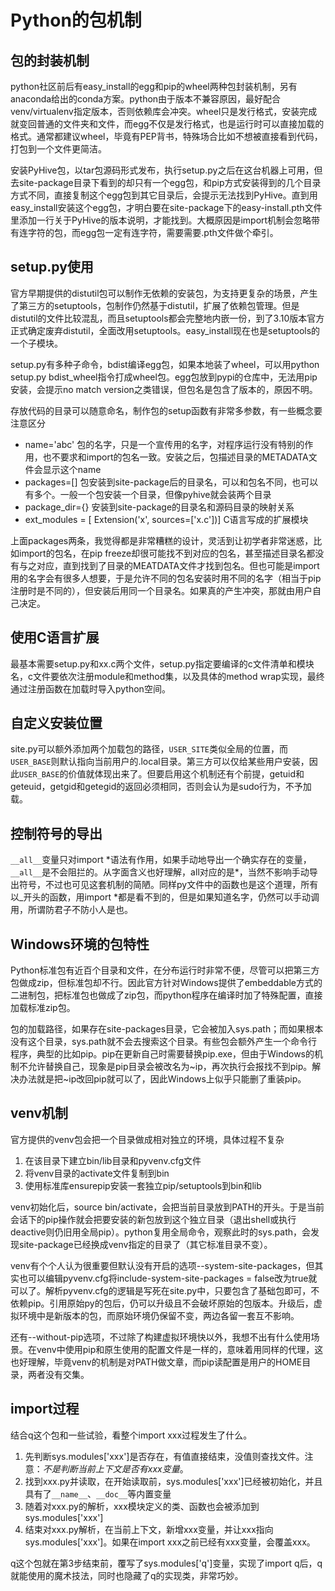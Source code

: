 Python的包机制
==
包的封装机制
----
python社区前后有easy_install的egg和pip的wheel两种包封装机制，另有anaconda给出的conda方案。python由于版本不兼容原因，最好配合venv/virtualenv指定版本，否则依赖库会冲突。wheel只是发行格式，安装完成就变回普通的文件夹和文件，而egg不仅是发行格式，也是运行时可以直接加载的格式。通常都建议wheel，毕竟有PEP背书，特殊场合比如不想被直接看到代码，打包到一个文件更简洁。

安装PyHive包，以tar包源码形式发布，执行setup.py之后在这台机器上可用，但去site-package目录下看到的却只有一个egg包，和pip方式安装得到的几个目录方式不同，直接复制这个egg包到其它目录后，会提示无法找到PyHive。直到用easy_install安装这个egg包，才明白要在site-package下的easy-install.pth文件里添加一行关于PyHive的版本说明，才能找到。大概原因是import机制会忽略带有连字符的包，而egg包一定有连字符，需要需要.pth文件做个牵引。

setup.py使用
----
官方早期提供的distutil包可以制作无依赖的安装包，为支持更复杂的场景，产生了第三方的setuptools，包制作仍然基于distutil，扩展了依赖包管理。但是distutil的文件比较混乱，而且setuptools都会完整地内嵌一份，到了3.10版本官方正式确定废弃distutil，全面改用setuptools。easy_install现在也是setuptools的一个子模块。

setup.py有多种子命令，bdist编译egg包，如果本地装了wheel，可以用python setup.py bdist_wheel指令打成wheel包。egg包放到pypi的仓库中，无法用pip安装，会提示no match version之类错误，但包名是包含了版本的，原因不明。

存放代码的目录可以随意命名，制作包的setup函数有非常多参数，有一些概念要注意区分

* name='abc' 包的名字，只是一个宣传用的名字，对程序运行没有特别的作用，也不要求和import的包名一致。安装之后，包描述目录的METADATA文件会显示这个name
* packages=[] 包安装到site-package后的目录名，可以和包名不同，也可以有多个。一般一个包安装一个目录，但像pyhive就会装两个目录
* package_dir={} 安装到site-package的目录名和源码目录的映射关系
* ext_modules = [ Extension('x', sources=['x.c'])] C语言写成的扩展模块

上面packages两条，我觉得都是非常糟糕的设计，灵活到让初学者非常迷惑，比如import的包名，在pip freeze却很可能找不到对应的包名，甚至描述目录名都没有与之对应，直到找到了目录的MEATDATA文件才找到包名。但也可能是import用的名字会有很多人想要，于是允许不同的包名安装时用不同的名字（相当于pip注册时是不同的），但安装后用同一个目录名。如果真的产生冲突，那就由用户自己决定。

使用C语言扩展
---
最基本需要setup.py和xx.c两个文件，setup.py指定要编译的c文件清单和模块名，c文件要依次注册module和method集，以及具体的method wrap实现，最终通过注册函数在加载时导入python空间。

自定义安装位置
----
site.py可以额外添加两个加载包的路径，`USER_SITE`类似全局的位置，而`USER_BASE`则默认指向当前用户的.local目录。第三方可以仅给某些用户安装，因此`USER_BASE`的价值就体现出来了。但要启用这个机制还有个前提，getuid和geteuid，getgid和getegid的返回必须相同，否则会认为是sudo行为，不予加载。

控制符号的导出
----
`__all__`变量只对import \*语法有作用，如果手动地导出一个确实存在的变量，`__all__`是不会阻拦的。从字面含义也好理解，all对应的是\*，当然不影响手动导出符号，不过也可见这套机制的简陋。同样py文件中的函数也是这个道理，所有以_开头的函数，用import \*都是看不到的，但是如果知道名字，仍然可以手动调用，所谓防君子不防小人是也。

Windows环境的包特性
--
Python标准包有近百个目录和文件，在分布运行时非常不便，尽管可以把第三方包做成zip，但标准包却不行。因此官方针对Windows提供了embeddable方式的二进制包，把标准包也做成了zip包，而python程序在编译时加了特殊配置，直接加载标准zip包。

包的加载路径，如果存在site-packages目录，它会被加入sys.path；而如果根本没有这个目录，sys.path就不会去搜索这个目录。有些包会额外产生一个命令行程序，典型的比如pip。pip在更新自己时需要替换pip.exe，但由于Windows的机制不允许替换自己，现象是pip目录会被改名为\~ip，再次执行会报找不到pip。解决办法就是把\~ip改回pip就可以了，因此Windows上似乎只能删了重装pip。

venv机制
--
官方提供的venv包会把一个目录做成相对独立的环境，具体过程不复杂

1. 在该目录下建立bin/lib目录和pyvenv.cfg文件
2. 将venv目录的activate文件复制到bin
3. 使用标准库ensurepip安装一套独立pip/setuptools到bin和lib

venv初始化后，source bin/activate，会把当前目录放到PATH的开头。于是当前会话下的pip操作就会把要安装的新包放到这个独立目录（退出shell或执行deactive则仍旧用全局pip）。python复用全局命令，观察此时的sys.path，会发现site-package已经换成venv指定的目录了（其它标准目录不变）。

venv有个个人认为很重要但默认没有开启的选项--system-site-packages，但其实也可以编辑pyvenv.cfg将include-system-site-packages = false改为true就可以了。解析pyvenv.cfg的逻辑是写死在site.py中，只要包含了基础包即可，不依赖pip。引用原始py的包后，仍可以升级且不会破坏原始的包版本。升级后，虚拟环境中是新版本的包，而原始环境仍保留不变，两边各留一套互不影响。

还有--without-pip选项，不过除了构建虚拟环境快以外，我想不出有什么使用场景。在venv中使用pip和原生使用的配置文件是一样的，意味着用同样的代理，这也好理解，毕竟venv的机制是对PATH做文章，而pip读配置是用户的HOME目录，两者没有交集。

import过程
--
结合q这个包和一些试验，看整个import xxx过程发生了什么。

1. 先判断sys.modules['xxx']是否存在，有值直接结束，没值则查找文件。注意：*不是判断当前上下文是否有xxx变量*。
2. 找到xxx.py并读取，在开始读取前，sys.modules['xxx']已经被初始化，并且具有了`__name__`、`__doc__`等内置变量
3. 随着对xxx.py的解析，xxx模块定义的类、函数也会被添加到sys.modules['xxx']
4. 结束对xxx.py解析，在当前上下文，新增xxx变量，并让xxx指向sys.modules['xxx']。如果在import xxx之前已经有xxx变量，会覆盖xxx。

q这个包就在第3步结束前，覆写了sys.modules['q']变量，实现了import q后，q就能使用的魔术技法，同时也隐藏了q的实现类，非常巧妙。
